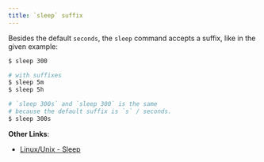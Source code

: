 ```yaml
---
title: `sleep` suffix
---
```


Besides the default `seconds`, the `sleep` command accepts a suffix, like in the given example:

```bash
$ sleep 300

# with suffixes
$ sleep 5m
$ sleep 5h

# `sleep 300s` and `sleep 300` is the same
# because the default suffix is `s` / seconds.
$ sleep 300s
```

**Other Links**:
- [Linux/Unix - Sleep](http://www.cyberciti.biz/faq/linux-unix-sleep-bash-scripting/)
